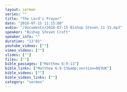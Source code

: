 ```yaml
---
layout: sermon
series: ""
title: "The Lord's Prayer"
date: "2018-07-15 11:15:00"
audio: "/documents/2018-07-15 Bishop Steven 11-15.mp3"
speaker: "Bishop Steven Croft"
speaker_info: ""
duration: "13'01"
youtube_videos: [""]
vimeo_videos: [""]
slides: [""]
files: [""]
bible_passages: ["Matthew 6:9-13"]
bible_links: ["Matthew 6:9-13&amp;version=NIVUK"]
bible_videos: [""]
bible_videos_links: [""]
category: "sermon"
---
```


